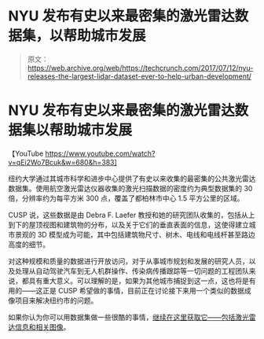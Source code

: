 # NYU 发布有史以来最密集的激光雷达数据集，以帮助城市发展

> 原文：<https://web.archive.org/web/https://techcrunch.com/2017/07/12/nyu-releases-the-largest-lidar-dataset-ever-to-help-urban-development/>

# NYU 发布有史以来最密集的激光雷达数据集以帮助城市发展

【YouTube https://www.youtube.com/watch?v=qEi2Wo7Bcuk&w=680&h=383]

纽约大学通过其城市科学和进步中心提供了有史以来收集的最密集的公共激光雷达数据集。使用航空激光雷达仪器收集的激光扫描数据的密度约为典型数据集的 30 倍，分辨率约为每平方米 300 点，覆盖了都柏林市中心 1.5 平方公里的区域。

CUSP 说，这些数据是由 Debra F. Laefer 教授和她的研究团队收集的，包括从上到下的屋顶视图和建筑物的分布，以及关于它们的垂直表面的信息，这使得建立城市景观的 3D 模型成为可能，其中包括建筑物尺寸、树木、电线和电线杆甚至路边高度的细节。

对这种规模和质量的数据进行开放访问，对于从事城市规划和发展的研究人员，以及处理从自动驾驶汽车到无人机群操作、传染病传播跟踪等一切问题的工程团队来说，都具有重大意义。可以理解的是，如果为其他城市捕捉到这一点，这也将是有用的——这正是 CUSP 希望做的事情，目前正在讨论接下来用一个类似的数据成像项目来解决纽约市的问题。

如果你认为你可以用数据集做一些很酷的事情，[继续在这里获取它——包括激光雷达信息和相关图像](https://web.archive.org/web/20230330203021/https://geo.nyu.edu/catalog/nyu_2451_38684)。